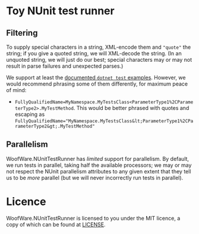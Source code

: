 # Toy NUnit test runner

## Filtering

To supply special characters in a string, XML-encode them and `"quote"` the string; if you give a quoted string, we will XML-decode the string.
(In an unquoted string, we will just do our best; special characters may or may not result in parse failures and unexpected parses.)

We support at least the [documented `dotnet test` examples](https://learn.microsoft.com/en-us/dotnet/core/testing/selective-unit-tests).
However, we would recommend phrasing some of them differently, for maximum peace of mind:
* `FullyQualifiedName=MyNamespace.MyTestsClass<ParameterType1%2CParameterType2>.MyTestMethod`. This would be better phrased with quotes and escaping as `FullyQualifiedName="MyNamespace.MyTestsClass&lt;ParameterType1%2CParameterType2&gt;.MyTestMethod"`

## Parallelism

WoofWare.NUnitTestRunner has *limited* support for parallelism.
By default, we run tests in parallel, taking half the available processors; we may or may not respect the NUnit parallelism attributes to any given extent that they tell us to be *more* parallel (but we will never incorrectly run tests in parallel).

# Licence

WoofWare.NUnitTestRunner is licensed to you under the MIT licence, a copy of which can be found at [LICENSE](./LICENSE).
